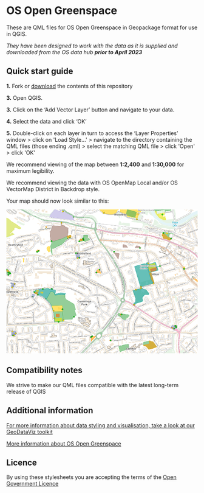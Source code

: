 ﻿# OS Open Greenspace

These are QML files for OS Open Greenspace in Geopackage format for use in QGIS.

*They have been designed to work with the data as it is supplied and downloaded from the OS data hub **prior to April 2023***

## Quick start guide

**1.**  Fork or [download](https://github.com/OrdnanceSurvey/OS-Open-Greenspace-stylesheets/archive/master.zip) the contents of this repository

**3.**  Open QGIS.

**3.**  Click on the ‘Add Vector Layer’ button and navigate to your data.

**4.**  Select the data and click ‘OK’

**5.**  Double-click on each layer in turn to access the ‘Layer Properties’ window > click on 'Load Style...' > navigate to the directory containing the QML files (those ending .qml) > select the matching QML file > click 'Open' > click 'OK'


We recommend viewing of the map between **1:2,400** and **1:30,000** for maximum legibility.

We recommend viewing the data with OS OpenMap Local and/or OS VectorMap District in Backdrop style.



Your map should now look similar to this: 

  ![Screenshot](https://github.com/OrdnanceSurvey/OS-Open-Greenspace-stylesheets/blob/77b53679c96a6d9b43d2721c173cb4c2c210a663/Geopackage%20stylesheets%20(pre%20April%202023)/QGIS%20stylesheets%20(QML)/images/Greenspace_screenshot.png "Screenshot of OS Open Greenspace over OS OpenMap Local")



## Compatibility notes

We strive to make our QML files compatible with the latest long-term release of QGIS

## Additional information

[For more information about data styling and visualisation, take a look at our GeoDataViz toolkit](https://github.com/OrdnanceSurvey/GeoDataViz-Toolkit)

[More information about OS Open Greenspace](http://www.ordnancesurvey.co.uk/business-and-government/products/os-open-greenspace.html)

## Licence

By using these stylesheets you are accepting the terms of the [Open Government Licence](http://www.nationalarchives.gov.uk/doc/open-government-licence/)

